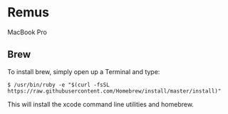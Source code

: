 # Remus

MacBook Pro

## Brew

To install brew, simply open up a Terminal and type:

    $ /usr/bin/ruby -e "$(curl -fsSL https://raw.githubusercontent.com/Homebrew/install/master/install)"

This will install the xcode command line utilities and homebrew.
